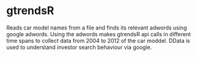 # gtrendsR

Reads car model names from a file and finds its relevant adwords using google adwords. Using the adwords makes gtrendsR api calls in different time spans to collect data from 2004 to 2012 of the car moddel. DData is used to understand investor search behaviour via google. 